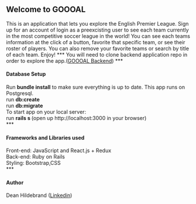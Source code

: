 <h2>Welcome to GOOOAL</h2>
This is  an application that lets you explore the English Premier League. Sign up for an account of login as a preexcisting user to see each team currently in the most competitive soccer league in the world! You can see each teams information at the click of a button, favorite that specific team, or see their roster of players. You can also remove your favorite teams or search by title of each team. Enjoy!
***
You will need to  clone backend application repo in order to explore the app.(<a href="https://github.com/spike0161/backend-goooal">GOOOAL Backend</a>)
***
<h4>Database Setup</h4>
Run <b>bundle install</b> to make sure everything is up to date. This app runs on Postgresql.</br>
run <b>db:create</b></br>
run <b>db:migrate</b></br>
To start app on your local server:</br>
run <b>rails s </b> (open up http://localhost:3000 in your browser)</br>
***
<h4>Frameworks and Libraries used</h4>
Front-end: JavaScript and React.js + Redux </br>
Back-end: Ruby on Rails</br>
Styling: Bootstrap,CSS</br>
***
<h4>Author</h4>
Dean Hildebrand (<a href=“https://www.linkedin.com/in/hildebranddean/”>Linkedin</a>)
